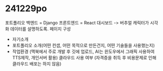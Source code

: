 # 241229po
포트폴리오
백엔드 = Django
프론트엔드 = React
대시보드 -> 버추얼 캐릭터가 시각화 데이터를 설명하도록.
페이지 구성
- 자기소개
- 포트폴리오 소개(어떤 컨샙, 어떤 목적으로 만든건지, 어떤 기술들을 사용했는지)
- 작업환경 (맥북에서 주로 개발 후 깃에 업로드, AI는 윈도우에서 그래픽 사용하여 TTS제작, 개인서버 활용)
클라우드 사용 여부 (자격증을 취득 후 비용문제로 인해 클라우드 배포는 하지 않음)